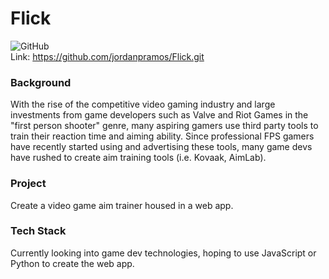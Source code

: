 # Flick
![GitHub](https://img.shields.io/github/license/jordanpramos/Flick)\
Link: https://github.com/jordanpramos/Flick.git

### Background
With the rise of the competitive video gaming industry and large investments from game developers such as Valve and Riot Games in the "first person shooter"
genre, many aspiring gamers use third party tools to train their reaction time and aiming ability. Since professional FPS gamers have recently started using 
and advertising these tools, many game devs have rushed to create aim training tools (i.e. Kovaak, AimLab).

### Project
Create a video game aim trainer housed in a web app.

### Tech Stack
Currently looking into game dev technologies, hoping to use JavaScript or Python to create the web app.
